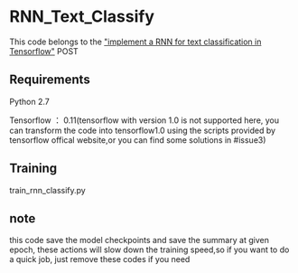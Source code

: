 # RNN_Text_Classify

This code belongs to the ["implement a RNN for text classification in Tensorflow"](http://blog.csdn.net/u010223750/article/details/53334313) POST






## Requirements

Python 2.7

Tensorflow ： 0.11(tensorflow with version 1.0 is not supported here, you can transform the code into tensorflow1.0 using the scripts   provided by tensorflow offical website,or you can find some solutions in #issue3)








## Training
train_rnn_classify.py

## note
this code save the model checkpoints and save the summary at given epoch, these actions will slow down the training speed,so if you want to do a quick job, just remove these codes if you need



